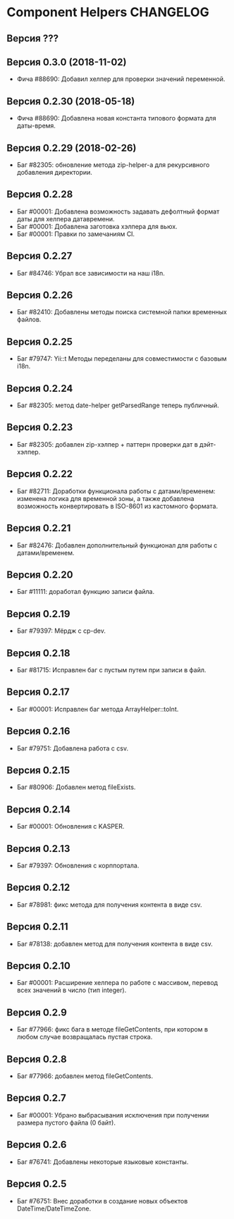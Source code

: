 Component Helpers CHANGELOG
====================


Версия ???
--------------------


Версия 0.3.0 (2018-11-02)
--------------------
 - Фича #88690: Добавил хелпер для проверки значений переменной.


Версия 0.2.30 (2018-05-18)
--------------------
 - Фича #88690: Добавлена новая константа типового формата для даты-время.


Версия 0.2.29 (2018-02-26)
--------------------
 - Баг #82305: обновление метода zip-helper-а для рекурсивного добавления директории.


Версия 0.2.28
--------------------
 - Баг #00001: Добавлена возможность задавать дефолтный формат даты для хелпера датавремени.
 - Баг #00001: Добавлена заготовка хэлпера для вьюх.
 - Баг #00001: Правки по замечаниям CI.


Версия 0.2.27
--------------------
 - Баг #84746: Убрал все зависимости на наш i18n.


Версия 0.2.26
--------------------
 - Баг #82410: Добавлены методы поиска системной папки временных файлов.


Версия 0.2.25
--------------------
 - Баг #79747: Yii::t Методы переделаны для совместимости с базовым i18n.


Версия 0.2.24
--------------------
 - Баг #82305: метод date-helper getParsedRange теперь публичный.


Версия 0.2.23
--------------------
 - Баг #82305: добавлен zip-хэлпер + паттерн проверки дат в дэйт-хэлпер.


Версия 0.2.22
--------------------
 - Баг #82711: Доработки функционала работы с датами/временем: изменена логика для временной зоны, а также добавлена возможность конвертировать в ISO-8601 из кастомного формата.


Версия 0.2.21
--------------------
 - Баг #82476: Добавлен дополнительный функционал для работы с датами/временем.


Версия 0.2.20
--------------------
 - Баг #11111: доработал функцию записи файла.


Версия 0.2.19
--------------------
 - Баг #79397: Мёрдж с cp-dev.


Версия 0.2.18
--------------------
 - Баг #81715: Исправлен баг с пустым путем при записи в файл.


Версия 0.2.17
--------------------
 - Баг #00001: Исправлен баг метода ArrayHelper::toInt.


Версия 0.2.16
--------------------
 - Баг #79751: Добавлена работа с csv.


Версия 0.2.15
--------------------
 - Баг #80906: Добавлен метод fileExists.


Версия 0.2.14
--------------------
 - Баг #00001: Обновления с KASPER.


Версия 0.2.13
--------------------
 - Баг #79397: Обновления с корппортала.


Версия 0.2.12
--------------------
 - Баг #78981: фикс метода для получения контента в виде csv.


Версия 0.2.11
--------------------
 - Баг #78138: добавлен метод для получения контента в виде csv.


Версия 0.2.10
--------------------
 - Баг #00001: Расширение хелпера по работе с массивом, перевод всех значений в число (тип integer).


Версия 0.2.9
--------------------
 - Баг #77966: фикс бага в методе fileGetContents, при котором в любом случае возвращалась пустая строка.


Версия 0.2.8
--------------------
 - Баг #77966: добавлен метод fileGetContents.


Версия 0.2.7
--------------------
 - Баг #00001: Убрано выбрасывания исключения при получении размера пустого файла (0 байт).


Версия 0.2.6
--------------------
 - Баг #76741: Добавлены некоторые языковые константы.


Версия 0.2.5
--------------------
 - Баг #76751: Внес доработки в создание новых объектов DateTime/DateTimeZone.
